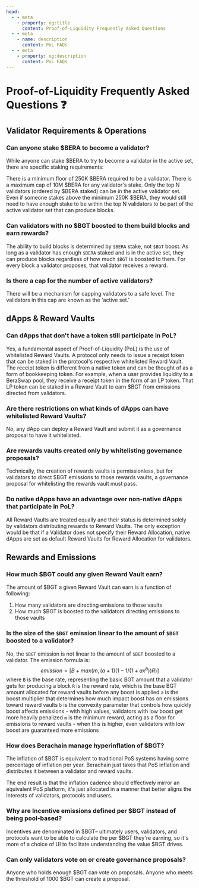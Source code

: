 ```yaml
---
head:
  - - meta
    - property: og:title
      content: Proof-of-Liquidity Frequently Asked Questions
  - - meta
    - name: description
      content: PoL FAQs
  - - meta
    - property: og:description
      content: PoL FAQs
---
```


# Proof-of-Liquidity Frequently Asked Questions ❓

## Validator Requirements & Operations

### Can anyone stake $BERA to become a validator?

While anyone can stake $BERA to try to become a validator in the active set, there are specific staking requirements:

There is a minimum floor of 250K $BERA required to be a validator. There is a maximum cap of 10M $BERA for any validator's stake. Only the top N validators (ordered by $BERA staked) can be in the active validator set. Even if someone stakes above the minimum 250K $BERA, they would still need to have enough stake to be within the top N validators to be part of the active validator set that can produce blocks.

### Can validators with no $BGT boosted to them build blocks and earn rewards?

The ability to build blocks is determined by `$BERA` stake, not `$BGT` boost. As long as a validator has enough `$BERA` staked and is in the active set, they can produce blocks regardless of how much `$BGT` is boosted to them. For every block a validator proposes, that validator receives a reward.

### Is there a cap for the number of active validators?

There will be a mechanism for capping validators to a safe level. The validators in this cap are known as the 'active set.'

## dApps & Reward Vaults

### Can dApps that don't have a token still participate in PoL?

Yes, a fundamental aspect of Proof-of-Liquidity (PoL) is the use of whitelisted Reward Vaults. A protocol only needs to issue a receipt token that can be staked in the protocol's respective whitelisted Reward Vault. The receipt token is different from a native token and can be thought of as a form of bookkeeping token. For example, when a user provides liquidity to a BeraSwap pool, they receive a receipt token in the form of an LP token. That LP token can be staked in a Reward Vault to earn $BGT from emissions directed from validators.

### Are there restrictions on what kinds of dApps can have whitelisted Reward Vaults?

No, any dApp can deploy a Reward Vault and submit it as a governance proposal to have it whitelisted.

### Are rewards vaults created only by whitelisting governance proposals?

Technically, the creation of rewards vaults is permissionless, but for validators to direct $BGT emissions to those rewards vaults, a governance proposal for whitelisting the rewards vault must pass.

### Do native dApps have an advantage over non-native dApps that participate in PoL?

All Reward Vaults are treated equally and their status is determined solely by validators distributing rewards to Reward Vaults. The only exception would be that if a Validator does not specify their Reward Allocation, native dApps are set as default Reward Vaults for Reward Allocation for validators.

## Rewards and Emissions

### How much $BGT could any given Reward Vault earn?

The amount of $BGT a given Reward Vault can earn is a function of following:

1. How many validators are directing emissions to those vaults
2. How much $BGT is boosted to the validators directing emissions to those vaults

### Is the size of the `$BGT` emission linear to the amount of `$BGT` boosted to a validator?

No, the `$BGT` emission is not linear to the amount of `$BGT` boosted to a validator. The emission formula is:
$$emission = [B + max(m, (a+1)(1-1/(1+ax^b))R)]$$
where `B` is the base rate, representing the basic BGT amount that a validator gets for producing a block
`R` is the reward rate, which is the base BGT amount allocated for reward vaults before any boost is applied
`a` is the boost multiplier that determines how much impact boost has on emissions toward reward vaults
`b` is the convexity parameter that controls how quickly boost affects emissions - with high values, validators with low boost get more heavily penalized
`m` is the minimum reward, acting as a floor for emissions to reward vaults - when this is higher, even validators with low boost are guaranteed more emissions

### How does Berachain manage hyperinflation of $BGT?

The inflation of $BGT is equivalent to traditional PoS systems having some percentage of inflation per year. Berachain just takes that PoS inflation and distributes it between a validator and reward vaults.

The end result is that the inflation cadence should effectively mirror an equivalent PoS platform, it's just allocated in a manner that better aligns the interests of validators, protocols and users.

### Why are Incentive emissions defined per $BGT instead of being pool-based?

Incentives are denominated in $BGT– ultimately users, validators, and protocols want to be able to calculate the per $BGT they're earning, so it's more of a choice of UI to facilitate understanding the value $BGT drives.

### Can only validators vote on or create governance proposals?

Anyone who holds enough $BGT can vote on proposals. Anyone who meets the threshold of 1000 $BGT can create a proposal.
